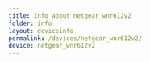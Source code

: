 ```yaml
---
title: Info about netgear_wnr612v2
folder: info
layout: deviceinfo
permalink: /devices/netgear_wnr612v2/
device: netgear_wnr612v2
---
```

